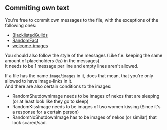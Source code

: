 ## Commiting own text
You're free to commit own messages to the file, with the exceptions of the following ones:
- [BlacklistedGuilds](/files/BlacklistedGuilds)
- [RandomFact](/files/RandomFact)
- [welcome-images](/files/welcome-images)

You should also follow the style of the messages (Like f.e. keeping the same amount of placeholders (`%s`) in the messages).  
It needs to be 1 message per line and empty lines aren't allowed.

If a file has the name `image`/`images` in it, does that mean, that you're only allowed to have image-links in it.  
And there are also certain conditions to the images:
- RandomShutdownImage needs to be images of nekos that are sleeping (or at least look like they go to sleep)
- RandomKissImage needs to be images of two women kissing (Since it's a response for a certain person)
- RandomNoShutdownImage has to be images of nekos (or similar) that look scared/sad.
